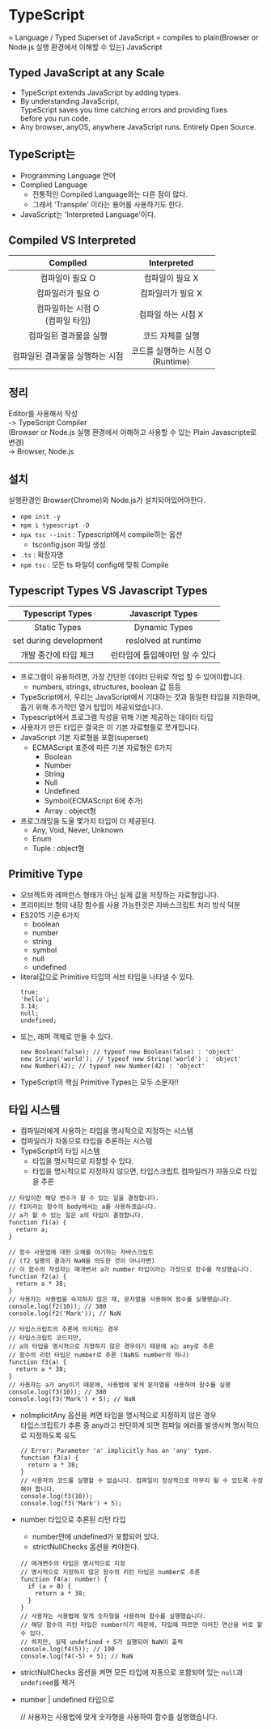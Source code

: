 # TypeScript

= Language / Typed Superset of JavaScript
= compiles to plain(Browser or Node.js 실행 환경에서 이해할 수 있는) JavaScript

## Typed JavaScript at any Scale

- TypeScript extends JavaScript by adding types.
- By understanding JavaScript,  
TypeScript saves you time catching errors and providing fixes</br> 
before you run code.
- Any browser, anyOS, anywhere JavaScript runs. Entirely Open Source.

## TypeScript는
- Programming Language 언어
- Complied Language
  - 전통적인 Compiled Language와는 다른 점이 많다.
  - 그래서 'Transpile' 이라는 용어를 사용하기도 한다.
- JavaScript는 'Interpreted Language'이다.

## Compiled VS Interpreted

Complied | Interpreted
:--:|:--:
컴파일이 필요 O | 컴파일이 필요 X
컴파일러가 필요 O | 컴파일러가 필요 X
컴파일하는 시점 O </br>(컴파일 타임) | 컴파일 하는 시점 X
컴파일된 결과물을 실행 | 코드 자체를 실행
컴파일된 결과물을 실행하는 시점 | 코드를 실행하는 시점 O </br>(Runtime)

## 정리

Editor를 사용해서 작성 </br>
-> TypeScript Compiler</br>(Browser or Node.js 실행 환경에서 이해하고 사용할 수 있는 Plain Javascripte로 변경)</br>
-> Browser, Node.js

## 설치

실행환경인 Browser(Chrome)와 Node.js가 설치되어있어야한다.
- `npm init -y`
- `npm i typescript -D`
- `npx tsc --init` : Typescript에서 compile하는 옵션
  - tsconfig.json 파일 생성
- `.ts` : 확장자명
- `npm tsc` : 모든 ts 파일이 config에 맞춰 Compile

## Typescript Types VS Javascript Types

Typescript Types | Javascript Types
:--:|:--:
Static Types | Dynamic Types
set during development | reslolved at runtime
개발 중간에 타입 체크 | 런타임에 돌입해야만 알 수 있다

- 프로그램이 유용하려면, 가장 간단한 데이터 단위로 작업 할 수 있어야합니다.
  - numbers, strings, structures, boolean 값 등등
- TypeScript에서, 우리는 JavaScript에서 기대하는 것과 동일한 타입을 지원하며, 돕기 위해 추가적인 열거 탑입이 제공되었습니다.
- Typescript에서 프로그램 작성을 위해 기본 제공하는 데이터 타입
- 사용자가 만든 타입은 결국은 이 기본 자료형들로 쪼개집니다.
- JavaScript 기본 자료형을 포함(superset)
  - ECMAScript 표준에 따른 기본 자료형은 6가지
    - Boolean
    - Number
    - String
    - Null
    - Undefined
    - Symbol(ECMAScript 6에 추가)
    - Array : object형
- 프로그래밍을 도울 몇가지 타입이 더 제공된다.
  - Any, Void, Never, Unknown
  - Enum
  - Tuple : object형

## Primitive Type
- 오브젝트와 레퍼런스 형태가 아닌 실제 값을 저장하는 자료형입니다.
- 프리미티브 형의 내장 함수를 사용 가능한것은 자바스크립트 처리 방식 덕분
- ES2015 기준 6가지
  - boolean
  - number
  - string
  - symbol
  - null
  - undefined
- literal값으로 Primitive 타입의 서브 타입을 나타낼 수 있다.
  ```
  true;
  'hello';
  3.14;
  null;
  undefined;
  ```
- 또는, 래퍼 객체로 만들 수 있다.
  ```
  new Boolean(false); // typeof new Boolean(false) : 'object'
  new String('world'); // typeof new String('world') : 'object'
  new Number(42); // typeof new Number(42) : 'object'
  ```
- TypeScript의 핵심 Primitive Types는 모두 소문자!!

## 타입 시스템

- 컴파일러에게 사용하는 타입을 명시적으로 지정하는 시스템
- 컴파일러가 자동으로 타입을 추론하는 시스템
- TypeScript의 타입 시스템
  - 타입을 명시적으로 지정할 수 있다.
  - 타입을 명시적으로 지정하지 않으면, 타입스크립트 컴파일러가 자동으로 타입을 추론
```JS
// 타입이란 해당 변수가 할 수 있는 일을 결정합니다.
// f1이라는 함수의 body에서는 a를 사용하겠습니다.
// a가 할 수 있는 일은 a의 타입이 결정합니다.
function f1(a) {
  return a;
}

// 함수 사용법에 대한 오해를 야기하는 자바스크립트
// (f2 실행의 결과가 NaN을 의도한 것이 아니라면)
// 이 함수의 작성자는 매개변서 a가 number 타입이라는 가정으로 함수를 작성했습니다.
function f2(a) {
  return a * 38;
}
// 사용자는 사용법을 숙지하지 않은 채, 문자열을 사용하여 함수를 실행했습니다.
console.log(f2(10)); // 380
console.log(f2('Mark')); // NaN

// 타입스크립트의 추론에 의지하는 경우
// 타입스크립트 코드지만,
// a의 타입을 명시적으로 지정하지 않은 경우이기 때문에 a는 any로 추론
// 함수의 리턴 타입은 number로 추론 (NaN도 number의 하나)
function f3(a) {
  return a * 38;
}
// 사용자는 a가 any이기 때문에, 사용법에 맞게 문자열을 사용하여 함수를 실행
console.log(f3(10)); // 380
console.log(f3('Mark') + 5); // NaN
```
- noImplicitAny 옵션을 켜면 타입을 명시적으로 지정하지 않은 경우</br>
  타입스크립트가 추론 중 any라고 판단하게 되면 컴파일 에러를 발생시켜 명시적으로 지정하도록 유도
  ```JS
  // Error: Parameter 'a' implicitly has an 'any' type.
  function f3(a) {
    return a * 38;
  }
  // 사용자의 코드를 실행할 수 없습니다. 컴파일이 정상적으로 마무리 될 수 있도록 수정해야 합니다.
  console.log(f3(10)); 
  console.log(f3('Mark') + 5); 
- number 타입으로 추론된 리턴 타입 
  - number안에 undefined가 포함되어 있다.
  - strictNullChecks 옵션을 켜야한다. 
  ```JS
  // 매개변수의 타입은 명시적으로 지정
  // 명시적으로 지정하지 않은 함수의 리턴 타입은 number로 추론
  function f4(a: number) {
    if (a > 0) {
      return a * 38;
    }
  }
  // 사용자는 사용법에 맞게 숫자형을 사용하여 함수를 실행했습니다.
  // 해당 함수의 리턴 타입은 number이기 때문에, 타입에 따르면 이어진 연산을 바로 할 수 있다.
  // 하지만, 실제 undefined + 5가 실행되어 NaN이 출력
  console.log(f4(5)); // 190
  console.log(f4(-5) + 5); // NaN
- strictNullChecks 옵션을 켜면 모든 타입에 자동으로 포함되어 있는 `null`과 `undefined`를 제거
- number | undefined 타입으로

  // 사용자는 사용법에 맞게 숫자형을 사용하여 함수를 실행했습니다.
